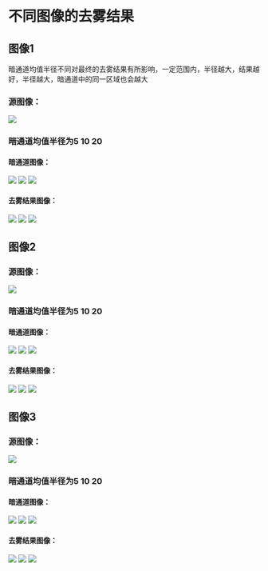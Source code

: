 # 不同图像的去雾结果
## 图像1
暗通道均值半径不同对最终的去雾结果有所影响，一定范围内，半径越大，结果越好，半径越大，暗通道中的同一区域也会越大
### 源图像：
![](../images/1.jpg)
### 暗通道均值半径为5 10 20
####  暗通道图像：
![](result/1_dark.png)  ![](result/1_dark_10.png)  ![](result/1_dark_20.png)
#### 去雾结果图像：
![](result/1_pos.png)  ![](result/1_pos_10.png)  ![](result/1_pos_20.png)  
## 图像2
### 源图像：
![](../images/2.jpg)
### 暗通道均值半径为5 10 20
####  暗通道图像：
![](result/2_dark_5.png)  ![](result/2_dark_10.png)  ![](result/2_dark_20.png)
#### 去雾结果图像：
![](result/2_pos_5.png)  ![](result/2_pos_10.png)  ![](result/2_pos_20.png)
## 图像3
### 源图像：
![](../images/300.jpg)
### 暗通道均值半径为5 10 20
####  暗通道图像：
![](result/300_dark_5.png)  ![](result/300_dark_10.png)  ![](result/300_dark_20.png)
#### 去雾结果图像：
![](result/300_pos_5.png)  ![](result/300_pos_10.png)  ![](result/300_pos_20.png)
